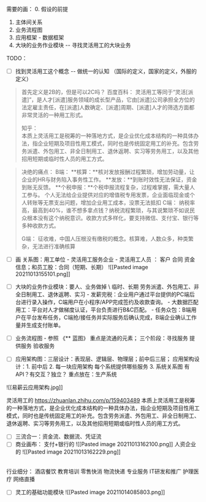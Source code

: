 

需要的画：
0. 假设的前提
1.  主体间关系
2. 业务流程图
3. 应用框架 - 数据框架
4. 大块的业务作业模块 -- 寻找灵活用工的大块业务


TODO：
- [ ] 找到灵活用工这个概念  -- 做统一的认知 （国际的定义，国家的定义，外服的定义）
> 首先定义是2B的，但是可以2C吗？
> 百度百科：
> 灵活用工等同于“灵活[派遣]”，是人才[派遣]服务领域的成长型产品，它由[派遣]公司承担全方位的法定雇主责任，在[派遣]人数确定、[派遣]周期、[派遣]人才的筛选方面都非常灵活的一种用工形式。
>
>  知乎：   
> 本质上灵活用工是税筹的一种落地方式，是企业优化成本结构的一种具体办法，指企业短期及项目性用工模式，同时也是传统固定用工的补充。包含劳务派遣、外包用工、非全日制用工、退休返聘、实习等劳务用工，以及其他招用短期或临时性人员的用工方式。

> 决绝的痛点：
> B端：
> **核算：**核对发放报酬过程繁琐，增加劳动量，让企业的HR与财务陷入事务性工作。
> **发放：**到账时效性无法保证，资金到账无反馈。
> **个税申报：**个税申报流程复杂，过程难掌握，需大量人工参与。
> 个人无法给企业提供对应的增值税专用发票，企业面临现金或个人转账等无票支出问题，增加企业用工成本，没票无法抵扣
> C端：
> 纳税率高，最高到40%，谁不想多拿点钱？纳税流程繁琐，与其说繁琐不如说民众根本没有这个纳税意识。收款方式多样化，要支持微信、支付宝、银行等多种收款方式。
> 
> G端：
> 征收难，中国人压根没有缴税的概念。核算难，人数众多，种类繁杂，无法进行准确核算


- [ ] 画 关系图：用工单位 - 灵活用工服务企业 - 灵活用工人员 ：
		   客户 合同 资金 信息；和员工股：合同（短期、长期）
![[Pasted image 20211013155101.png]]

- [ ] 大块的业务作业模块：要人、业务做掉 \ 临时、长期
			劳务派遣、外包用工、非全日制用工、退休返聘、实习
			- 发薪完税：企业用户通过平台提供的PC端后台进行录入操作，C端用户在小程序/APP完成签约及收款查询。
			- 大数据匹配用工：平台对人才做梯度认证，平台负责进行B&C匹配。
			- 任务众包：B端用户在平台发布任务，C端抢/接任务并实际服务后确认完成，B端企业确认工作量并生成支付账单。
			
- [ ] 业务流程图   - 参照 《** 蓝图》 重点是流通的元素； 三个阶段：寻找服务 提供服务 验收服务
- [ ] 应用架构图：三层设计：表现层、逻辑层、物理层；前中后三层；
应用架构设计：1. 前中后 2. 每一块应用架构 每个系统提供哪些服务 3. 系统关系图 有API？有交互？独立？
重点放在：生产系统

![[易薪云应用架构.jpg]]

灵活用工的
https://zhuanlan.zhihu.com/p/159403489
本质上灵活用工是税筹的一种落地方式，是企业优化成本结构的一种具体办法，指企业短期及项目性用工模式，同时也是传统固定用工的补充。包含劳务派遣、外包用工、非全日制用工、退休返聘、实习等劳务用工，以及其他招用短期或临时性人员的用工方式。



- [ ] 三流合一：资金流、数据流、凭证流
- [ ] 商业画布：
支付+银行的
![[Pasted image 20211013162100.png]]
人资企业的
![[Pasted image 20211013162229.png]]
<br>
行业细分：
酒店餐饮
教育培训
零售快消
物流快递
专业服务
IT研发和推广
护理医疗
网络直播


- [ ] 灵工的基础功能模块
![[Pasted image 20211014085803.png]]